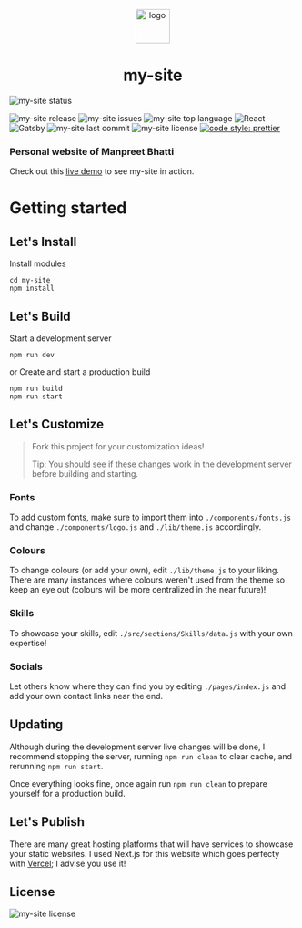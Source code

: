 <p align="center">
  <img alt="logo" src="./src/images/logo.svg" width="60" />
</p>
<h1 align="center">
  my-site
</h1>

![my-site status](https://img.shields.io/website?down_color=red&down_message=offline&label=my-site&up_message=online&url=https%3A%2F%2Fmanpreetbhatti.com%2F)

![my-site release](https://img.shields.io/github/release/Manpreet-Bhatti/my-site-2.svg?style=popout-square) ![my-site issues](https://img.shields.io/github/issues/Manpreet-Bhatti/my-site-2.svg?style=popout-square) ![my-site top language](https://img.shields.io/github/languages/top/Manpreet-Bhatti/my-site-2.svg?style=popout-square) ![React](https://img.shields.io/badge/React-20232A?style=for-the-badge&logo=react&logoColor=61DAFB) ![Gatsby](https://img.shields.io/badge/Gatsby-663399?style=for-the-badge&logo=gatsby&logoColor=white) ![my-site last commit](https://img.shields.io/github/last-commit/Manpreet-Bhatti/my-site-2.svg?style=popout-square) ![my-site license](https://img.shields.io/github/license/Manpreet-Bhatti/my-site-2.svg?style=popout-square) [![code style: prettier](https://img.shields.io/badge/code_style-prettier-ff69b4.svg?style=flat-square)](https://github.com/prettier/prettier)

### Personal website of Manpreet Bhatti

Check out this [live demo](https://manpreetbhatti.com/) to see my-site in action.

# Getting started

## Let's Install

Install modules

```shell
cd my-site
npm install
```

## Let's Build

Start a development server

```shell
npm run dev
```

or
Create and start a production build

```shell
npm run build
npm run start
```

## Let's Customize

> Fork this project for your customization ideas!
>
> Tip: You should see if these changes work in the development server before building and starting.

### Fonts

To add custom fonts, make sure to import them into `./components/fonts.js` and change `./components/logo.js` and `./lib/theme.js` accordingly.

### Colours

To change colours (or add your own), edit `./lib/theme.js` to your liking. There are many instances where colours weren't used from the theme so keep an eye out (colours will be more centralized in the near future)!

### Skills

To showcase your skills, edit `./src/sections/Skills/data.js` with your own expertise!

### Socials

Let others know where they can find you by editing `./pages/index.js` and add your own contact links near the end.

## Updating

Although during the development server live changes will be done, I recommend stopping the server, running `npm run clean` to clear cache, and rerunning `npm run start`.

Once everything looks fine, once again run `npm run clean` to prepare yourself for a production build.

## Let's Publish

There are many great hosting platforms that will have services to showcase your static websites. I used Next.js for this website which goes perfecty with [Vercel](https://vercel.com/); I advise you use it!

## License

![my-site license](https://img.shields.io/github/license/Manpreet-Bhatti/my-site-2.svg?style=popout-square)
